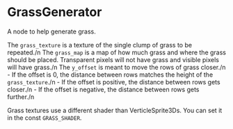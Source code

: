 # GrassGenerator
A node to help generate grass.

The `grass_texture` is a texture of the single clump of grass to be repeated./n
The `grass_map` is a map of how much grass and where the grass should be placed. Transparent pixels will not have grass and visible pixels will have grass./n
The `y_offset` is meant to move the rows of grass closer./n
    - If the offset is 0, the distance between rows matches the height of the `grass_texture`./n
    - If the offset is positive, the distance between rows gets closer./n
    - If the offset is negative, the distance between rows gets further./n

Grass textures use a different shader than VerticleSprite3Ds. You can set it in the const `GRASS_SHADER`.
